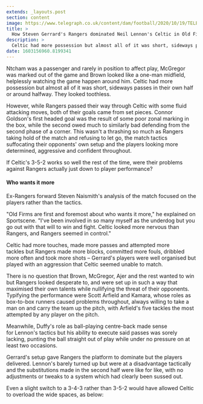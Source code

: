 ```yaml
--- 
extends: _layouts.post 
section: content 
image: https://www.telegraph.co.uk/content/dam/football/2020/10/19/TELEMMGLPICT000242152612_trans_NvBQzQNjv4BqnovVTiJx1-CJOCPnC8SeZ7bZz3uglRwWamDyUxsJkNc.jpeg?impolicy=logo-overlay 
title: > 
  How Steven Gerrard's Rangers dominated Neil Lennon's Celtic in Old Firm win 
description: > 
  Celtic had more possession but almost all of it was short, sideways passes in their own half or around halfway.However, while Rangers passed their way through Celtic with some fluid attacking moves, both of their goals came from set pieces.Who wants it moreEx-Rangers forward Steven Naismith's analysis of the match focused on the players rather than the tactics.Celtic looked more nervous than Rangers, and Rangers seemed in control."Even a slight switch to a 3-4-3 rather than 3-5-2 would have allowed Celtic to overload the wide spaces, as below: 
date: 1603156960.8199341 
--- 
```

<div><p>Ntcham was a passenger and rarely in position to affect play, McGregor was marked out of the game and Brown looked like a one-man midfield, helplessly watching the game happen around him. Celtic had more possession but almost all of it was short, sideways passes in their own half or around halfway. They&#160;looked toothless.</p>
<p>However, while Rangers passed their way through Celtic with some fluid attacking moves, both of their&#160;goals came from set pieces. Connor Goldson's first headed goal&#160;was&#160;the result of some poor zonal marking in the box, while the second owed much to&#160;similarly bad defending from the second phase of a corner. This wasn't a thrashing so much as Rangers taking hold of the match and refusing to let go, the match tactics suffocating their opponents' own setup and the players looking more determined, aggressive and confident throughout.</p>
<p>If Celtic's 3-5-2 works so well the rest of the time, were their problems against Rangers actually just down to player performance?</p>
<h4>Who wants it more</h4>
<p>Ex-Rangers forward Steven Naismith's analysis of the match focused on the players rather than the tactics.</p>
<p>"Old Firms are first and foremost about&#160;who wants it more," he explained on Sportscene. "I've been involved in so many myself as the underdog but you go out with that will to win and fight. Celtic looked more nervous than Rangers, and Rangers seemed in control."</p>
<p>Celtic had more touches, made more passes&#160;and attempted more tackles&#160;but Rangers made more blocks, committed more fouls, dribbled more often and took more shots &#8211;&#160;Gerrard's players were well organised&#160;but played with an aggression that Celtic seemed unable to match.</p>
<p>There is no question that Brown, McGregor, Ajer and the rest wanted to win but Rangers looked desperate to, and were set up in such a way that maximised their own talents while&#160;nullifying&#160;the threat of their opponents. Typifying the performance were Scott Arfield and&#160;Kamara, whose roles as box-to-box runners caused problems throughout, always willing to take a man on and carry the team up the pitch, with Arfield's five tackles the most attempted by any player on the pitch.</p>
<p>Meanwhile, Duffy's role as ball-playing centre-back made sense for&#160;Lennon's tactics but his ability to execute said passes was sorely lacking, punting the ball straight out of play while under no pressure on at least two occasions.</p>
<p>Gerrard's setup gave Rangers the platform to dominate but the players delivered. Lennon's barely turned up but were at a disadvantage tactically and the substitutions made in the second half were like for like, with no adjustments or tweaks to a system which had clearly been sussed out.&#160;</p>
<p>Even a&#160;slight switch to a 3-4-3 rather than 3-5-2 would have allowed Celtic to overload the wide spaces, as below:</p>
</div>